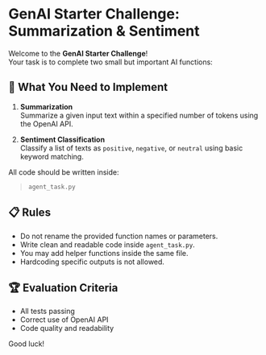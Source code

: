 # GenAI Starter Challenge: Summarization & Sentiment

Welcome to the **GenAI Starter Challenge**!  
Your task is to complete two small but important AI functions:

## 🚀 What You Need to Implement

1. **Summarization**  
   Summarize a given input text within a specified number of tokens using the OpenAI API.

2. **Sentiment Classification**  
   Classify a list of texts as `positive`, `negative`, or `neutral` using basic keyword matching.

All code should be written inside:  
> `agent_task.py`

## 📋 Rules

- Do not rename the provided function names or parameters.
- Write clean and readable code inside `agent_task.py`.
- You may add helper functions inside the same file.
- Hardcoding specific outputs is not allowed.

## 🏆 Evaluation Criteria

- All tests passing
- Correct use of OpenAI API
- Code quality and readability

Good luck!
